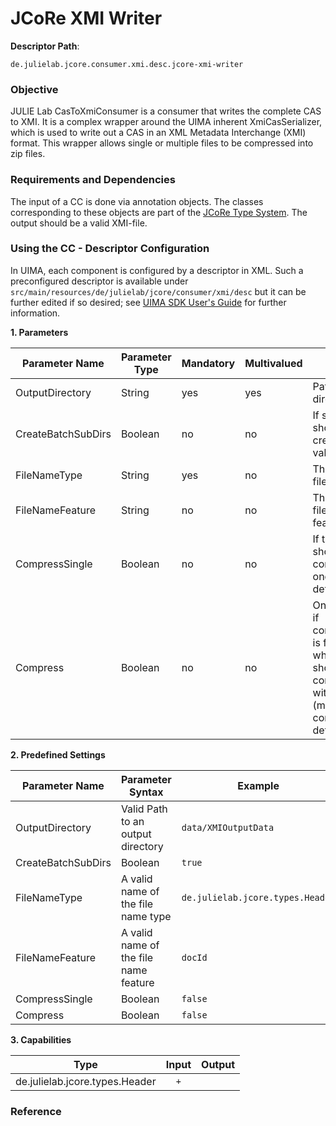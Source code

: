 # JCoRe XMI Writer

**Descriptor Path**:
```
de.julielab.jcore.consumer.xmi.desc.jcore-xmi-writer
```
### Objective
JULIE Lab CasToXmiConsumer is a consumer that writes the complete CAS to XMI. It is a complex wrapper around the UIMA inherent XmiCasSerializer, which is used to write out a CAS in an XML Metadata Interchange (XMI) format. This wrapper allows single or multiple files to be compressed into zip files.

### Requirements and Dependencies
The input of a CC is done via annotation objects. The classes corresponding to these objects are part of the [JCoRe Type System](https://github.com/JULIELab/jcore-base/tree/master/jcore-types). The output should be a valid XMI-file.

### Using the CC - Descriptor Configuration
In UIMA, each component is configured by a descriptor in XML. Such a preconfigured descriptor is available under `src/main/resources/de/julielab/jcore/consumer/xmi/desc` but it can be further edited if so desired; see [UIMA SDK User's Guide](https://uima.apache.org/downloads/releaseDocs/2.1.0-incubating/docs/html/tools/tools.html#ugr.tools.cde) for further information.

**1. Parameters**

| Parameter Name | Parameter Type | Mandatory | Multivalued | Description |
|----------------|----------------|-----------|-------------|-------------|
| OutputDirectory | String | yes | yes | Path to an output directory |
| CreateBatchSubDirs| Boolean | no | no | If subdirectories should be created, default value is false |
| FileNameType | String | yes | no | The name of the file name type. |
| FileNameFeature| String | no | no | The name of the file name feature. |
| CompressSingle| Boolean | no | no | If the Xmi's should be compressed in one batch, default false |
| Compress | Boolean | no | no | Only plays a role if compresssSingle is false. Decides whether the Xmi should be compressed with gzip (multiple files compression), default false |



**2. Predefined Settings**

| Parameter Name | Parameter Syntax | Example |
|----------------|------------------|---------|
| OutputDirectory | Valid Path to an output directory | `data/XMIOutputData` |
| CreateBatchSubDirs | Boolean | `true` |
| FileNameType | A valid name of the file name type| `de.julielab.jcore.types.Header` |
| FileNameFeature | A valid name of the file name feature | `docId` |
| CompressSingle | Boolean | `false` |
| Compress | Boolean | `false` |



**3. Capabilities**

| Type | Input | Output |
|------|:-----:|:------:|
| de.julielab.jcore.types.Header | `+` |  |


### Reference
